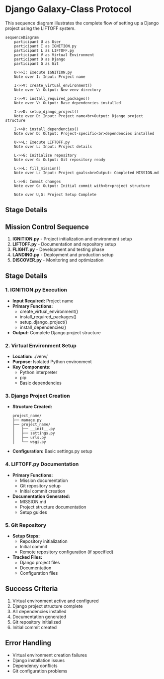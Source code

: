 # Django Galaxy-Class Protocol

This sequence diagram illustrates the complete flow of setting up a Django project using the LIFTOFF system.

```mermaid
sequenceDiagram
    participant U as User
    participant I as IGNITION.py
    participant L as LIFTOFF.py
    participant V as Virtual Environment
    participant D as Django
    participant G as Git

    U->>I: Execute IGNITION.py
    Note over I: Input: Project name
    
    I->>V: create_virtual_environment()
    Note over V: Output: New venv directory
    
    I->>V: install_required_packages()
    Note over V: Output: Base dependencies installed
    
    I->>D: setup_django_project()
    Note over D: Input: Project name<br>Output: Django project structure
    
    I->>D: install_dependencies()
    Note over D: Output: Project-specific<br>dependencies installed
    
    U->>L: Execute LIFTOFF.py
    Note over L: Input: Project details
    
    L->>G: Initialize repository
    Note over G: Output: Git repository ready
    
    L->>L: fill_mission()
    Note over L: Input: Project goals<br>Output: Completed MISSION.md
    
    L->>G: Commit changes
    Note over G: Output: Initial commit with<br>project structure

    Note over U,G: Project Setup Complete
```

## Stage Details

## Mission Control Sequence

1. **IGNITION.py** - Project initialization and environment setup
2. **LIFTOFF.py** - Documentation and repository setup
3. **FLIGHT.py** - Development and testing phase
4. **LANDING.py** - Deployment and production setup
5. **DISCOVER.py** - Monitoring and optimization

## Stage Details

### 1. IGNITION.py Execution
- **Input Required:** Project name
- **Primary Functions:**
  - create_virtual_environment()
  - install_required_packages()
  - setup_django_project()
  - install_dependencies()
- **Output:** Complete Django project structure

### 2. Virtual Environment Setup
- **Location:** ./venv/
- **Purpose:** Isolated Python environment
- **Key Components:**
  - Python interpreter
  - pip
  - Basic dependencies

### 3. Django Project Creation
- **Structure Created:**
  ```
  project_name/
  ├── manage.py
  ├── project_name/
  │   ├── __init__.py
  │   ├── settings.py
  │   ├── urls.py
  │   └── wsgi.py
  ```
- **Configuration:** Basic settings.py setup

### 4. LIFTOFF.py Documentation
- **Primary Functions:**
  - Mission documentation
  - Git repository setup
  - Initial commit creation
- **Documentation Generated:**
  - MISSION.md
  - Project structure documentation
  - Setup guides

### 5. Git Repository
- **Setup Steps:**
  - Repository initialization
  - Initial commit
  - Remote repository configuration (if specified)
- **Tracked Files:**
  - Django project files
  - Documentation
  - Configuration files

## Success Criteria
1. Virtual environment active and configured
2. Django project structure complete
3. All dependencies installed
4. Documentation generated
5. Git repository initialized
6. Initial commit created

## Error Handling
- Virtual environment creation failures
- Django installation issues
- Dependency conflicts
- Git configuration problems
